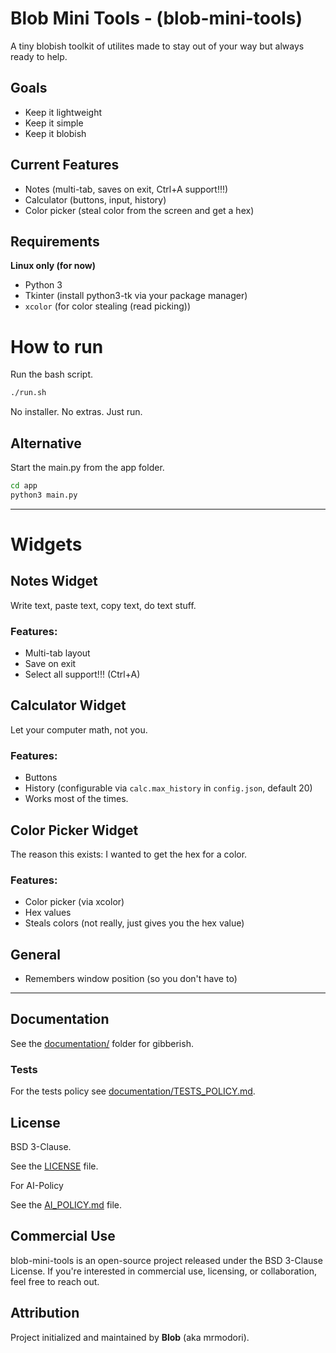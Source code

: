 # Blob Mini Tools - (blob-mini-tools)

A tiny blobish toolkit of utilites made to stay out of your way but always ready to help.

## Goals

- Keep it lightweight
- Keep it simple
- Keep it blobish

## Current Features

- Notes (multi-tab, saves on exit, Ctrl+A support!!!)
- Calculator (buttons, input, history)
- Color picker (steal color from the screen and get a hex)

## Requirements

**Linux only (for now)**
- Python 3
- Tkinter (install python3-tk via your package manager)
- `xcolor` (for color stealing (read picking))

# How to run

Run the bash script.

```bash
./run.sh
```

No installer. No extras. Just run.

## Alternative

Start the main.py from the app folder.

```bash
cd app
python3 main.py
```

---

# Widgets

## Notes Widget

Write text, paste text, copy text, do text stuff.

### Features:
- Multi-tab layout
- Save on exit
- Select all support!!! (Ctrl+A)

## Calculator Widget

Let your computer math, not you.

### Features:
- Buttons
- History (configurable via `calc.max_history` in `config.json`, default 20)
- Works most of the times.

## Color Picker Widget

The reason this exists: I wanted to get the hex for a color.

### Features:
- Color picker (via xcolor)
- Hex values
- Steals colors (not really, just gives you the hex value)

## General

- Remembers window position (so you don't have to)

---

## Documentation

See the [documentation/](documentation/) folder for gibberish.

### Tests

For the tests policy see [documentation/TESTS_POLICY.md](documentation/TESTS_POLICY.md).

## License

BSD 3-Clause.

See the [LICENSE](LICENSE) file.

For AI-Policy

See the [AI_POLICY.md](AI_POLICY.md) file.

## Commercial Use

blob-mini-tools is an open-source project released under the BSD 3-Clause License.
If you're interested in commercial use, licensing, or collaboration, feel free to reach out.

## Attribution

Project initialized and maintained by **Blob** (aka mrmodori).

